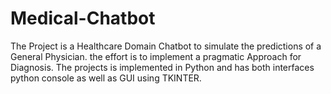 # Medical-Chatbot

The Project is a Healthcare Domain Chatbot to simulate the predictions of a General Physician. the effort is to implement a pragmatic Approach for Diagnosis. The projects is implemented in Python and has both interfaces python console  as well as GUI using TKINTER.
